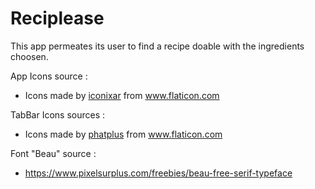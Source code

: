 # Reciplease

This app permeates its user to find a recipe doable with the ingredients choosen.

App Icons source : 
- Icons made by <a href="https://www.flaticon.com/authors/iconixar" title="iconixar">iconixar</a> from <a href="https://www.flaticon.com/" title="Flaticon"> www.flaticon.com</a>

TabBar Icons sources : 
- Icons made by <a href="https://www.flaticon.com/free-icon/zoom_1088161" title="phatplus">phatplus</a> from <a href="https://www.flaticon.com/" title="Flaticon"> www.flaticon.com</a>

Font "Beau" source :
- https://www.pixelsurplus.com/freebies/beau-free-serif-typeface
